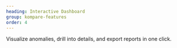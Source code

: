 ```yaml
---
heading: Interactive Dashboard
group: kompare-features
order: 4
---
```


Visualize anomalies, drill into details, and export reports in one click.
